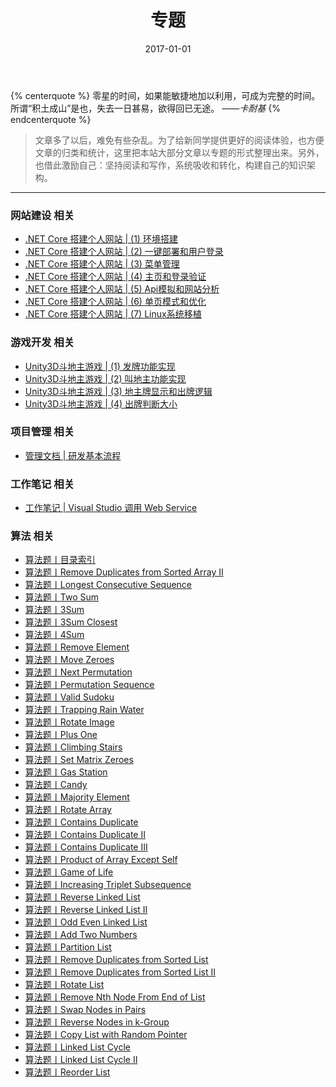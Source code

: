﻿---
title: 专题
date: 2017-01-01
---

{% centerquote %}
零星的时间，如果能敏捷地加以利用，可成为完整的时间。
所谓“积土成山”是也，失去一日甚易，欲得回已无途。 
*——卡耐基*
{% endcenterquote %}
>文章多了以后，难免有些杂乱。为了给新同学提供更好的阅读体验，也方便文章的归类和统计，这里把本站大部分文章以专题的形式整理出来。另外，也借此激励自己：坚持阅读和写作，系统吸收和转化，构建自己的知识架构。
---

### 网站建设 相关
- [.NET Core 搭建个人网站 | (1) 环境搭建](/posts/mywebsite/MyWebSite01/)
- [.NET Core 搭建个人网站 | (2) 一键部署和用户登录](/posts/mywebsite/MyWebSite02/)
- [.NET Core 搭建个人网站 | (3) 菜单管理](/posts/mywebsite/MyWebSite03/)
- [.NET Core 搭建个人网站 | (4) 主页和登录验证](/posts/mywebsite/MyWebSite04/)
- [.NET Core 搭建个人网站 | (5) Api模拟和网站分析](/posts/mywebsite/MyWebSite05/)
- [.NET Core 搭建个人网站 | (6) 单页模式和优化](/posts/mywebsite/MyWebSite06/)
- [.NET Core 搭建个人网站 | (7) Linux系统移植](/posts/mywebsite/MyWebSite07/)

### 游戏开发 相关
- [Unity3D斗地主游戏 | (1) 发牌功能实现](/posts/chinesepoker/ChinesePoker01)
- [Unity3D斗地主游戏 | (2) 叫地主功能实现](/posts/chinesepoker/ChinesePoker02)
- [Unity3D斗地主游戏 | (3) 地主牌显示和出牌逻辑](/posts/chinesepoker/ChinesePoker03)
- [Unity3D斗地主游戏 | (4) 出牌判断大小](/posts/chinesepoker/ChinesePoker04)

### 项目管理 相关
- [管理文档 | 研发基本流程](/posts/softwareEngineering/Development.Flow/)

### 工作笔记 相关
- [工作笔记 | Visual Studio 调用 Web Service](/posts/workdiary/WebService.With.VS/)

### 算法 相关
- [算法题丨目录索引](/posts/algorithm/)
- [算法题丨Remove Duplicates from Sorted Array II](/posts/algorithm/002.Remove.Duplicates.from.Sorted.Array.II/)
- [算法题丨Longest Consecutive Sequence](/posts/algorithm/003.Longest.Consecutive.Sequence/)
- [算法题丨Two Sum](/posts/algorithm/004.Two.Sum/)
- [算法题丨3Sum](/posts/algorithm/005.3Sum/)
- [算法题丨3Sum Closest](/posts/algorithm/006.3Sum.Closest/)
- [算法题丨4Sum](/posts/algorithm/007.4Sum/)
- [算法题丨Remove Element](/posts/algorithm/008.Remove.Element/)
- [算法题丨Move Zeroes](/posts/algorithm/009.Move.Zeroes/)
- [算法题丨Next Permutation](/posts/algorithm/010.Next.Permutation/)
- [算法题丨Permutation Sequence](/posts/algorithm/011.Permutation.Sequence/)
- [算法题丨Valid Sudoku](/posts/algorithm/012.Valid.Sudoku/)
- [算法题丨Trapping Rain Water](/posts/algorithm/013.Trapping.Rain.Water/)
- [算法题丨Rotate Image](/posts/algorithm/014.Rotate.Image/)
- [算法题丨Plus One](/posts/algorithm/015.Plus.One/)
- [算法题丨Climbing Stairs](/posts/algorithm/016.Climbing.Stairs/)
- [算法题丨Set Matrix Zeroes](/posts/algorithm/017.Set.Matrix.Zeroes/)
- [算法题丨Gas Station](/posts/algorithm/018.Gas.Station/)
- [算法题丨Candy](/posts/algorithm/019.Candy/)
- [算法题丨Majority Element](/posts/algorithm/020.Majority.Element/)
- [算法题丨Rotate Array](/posts/algorithm/021.Rotate.Array/)
- [算法题丨Contains Duplicate](/posts/algorithm/022.Contains.Duplicate/)
- [算法题丨Contains Duplicate II](/posts/algorithm/023.Contains.Duplicate.II/)
- [算法题丨Contains Duplicate III](/posts/algorithm/024.Contains.Duplicate.III/)
- [算法题丨Product of Array Except Self](/posts/algorithm/025.Product.of.Array.Except.Self/)
- [算法题丨Game of Life](/posts/algorithm/026.Game.of.Life/)
- [算法题丨Increasing Triplet Subsequence](/posts/algorithm/027.Increasing.Triplet.Subsequence/)
- [算法题丨Reverse Linked List](/posts/algorithm/028.Reverse.Linked.List/)
- [算法题丨Reverse Linked List II](/posts/algorithm/029.Reverse.Linked.List.II/)
- [算法题丨Odd Even Linked List](/posts/algorithm/030.Odd.Even.Linked.List/)
- [算法题丨Add Two Numbers](/posts/algorithm/031.Add.Two.Numbers/)
- [算法题丨Partition List](/posts/algorithm/032.Partition.List/)
- [算法题丨Remove Duplicates from Sorted List](/posts/algorithm/033.Remove.Duplicates.from.Sorted.List/)
- [算法题丨Remove Duplicates from Sorted List II](/posts/algorithm/034.Remove.Duplicates.from.Sorted.List.II/)
- [算法题丨Rotate List](/posts/algorithm/035.Rotate.List/)
- [算法题丨Remove Nth Node From End of List](/posts/algorithm/036.Remove.Nth.Node.From.End.of.List/)
- [算法题丨Swap Nodes in Pairs](/posts/algorithm/037.Swap.Nodes.in.Pairs/)
- [算法题丨Reverse Nodes in k-Group](/posts/algorithm/038.Reverse.Nodes.in.k-Group/)
- [算法题丨Copy List with Random Pointer](/posts/algorithm/039.Copy.List.with.Random.Pointer/)
- [算法题丨Linked List Cycle](/posts/algorithm/040.Linked.List.Cycle/)
- [算法题丨Linked List Cycle II](/posts/algorithm/041.Linked.List.Cycle.II/)
- [算法题丨Reorder List](/posts/algorithm/042.Reorder.List/)